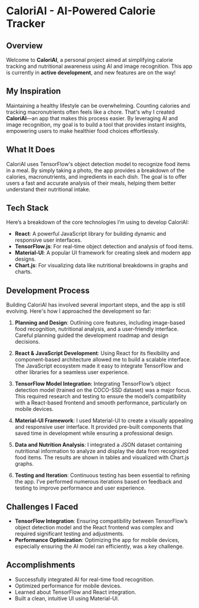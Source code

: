 # CaloriAI - AI-Powered Calorie Tracker

## Overview
Welcome to **CaloriAI**, a personal project aimed at simplifying calorie tracking and nutritional awareness using AI and image recognition. This app is currently in **active development**, and new features are on the way!

## My Inspiration
Maintaining a healthy lifestyle can be overwhelming. Counting calories and tracking macronutrients often feels like a chore. That's why I created **CaloriAI**—an app that makes this process easier. By leveraging AI and image recognition, my goal is to build a tool that provides instant insights, empowering users to make healthier food choices effortlessly.

## What It Does
CaloriAI uses TensorFlow's object detection model to recognize food items in a meal. By simply taking a photo, the app provides a breakdown of the calories, macronutrients, and ingredients in each dish. The goal is to offer users a fast and accurate analysis of their meals, helping them better understand their nutritional intake.

## Tech Stack
Here’s a breakdown of the core technologies I’m using to develop CaloriAI:

- **React**: A powerful JavaScript library for building dynamic and responsive user interfaces.
- **TensorFlow.js**: For real-time object detection and analysis of food items.
- **Material-UI**: A popular UI framework for creating sleek and modern app designs.
- **Chart.js**: For visualizing data like nutritional breakdowns in graphs and charts.

## Development Process
Building CaloriAI has involved several important steps, and the app is still evolving. Here's how I approached the development so far:

1. **Planning and Design**: Outlining core features, including image-based food recognition, nutritional analysis, and a user-friendly interface. Careful planning guided the development roadmap and design decisions.
  
2. **React & JavaScript Development**: Using React for its flexibility and component-based architecture allowed me to build a scalable interface. The JavaScript ecosystem made it easy to integrate TensorFlow and other libraries for a seamless user experience.

3. **TensorFlow Model Integration**: Integrating TensorFlow’s object detection model (trained on the COCO-SSD dataset) was a major focus. This required research and testing to ensure the model’s compatibility with a React-based frontend and smooth performance, particularly on mobile devices.

4. **Material-UI Framework**: I used Material-UI to create a visually appealing and responsive user interface. It provided pre-built components that saved time in development while ensuring a professional design.

5. **Data and Nutrition Analysis**: I integrated a JSON dataset containing nutritional information to analyze and display the data from recognized food items. The results are shown in tables and visualized with Chart.js graphs.

6. **Testing and Iteration**: Continuous testing has been essential to refining the app. I’ve performed numerous iterations based on feedback and testing to improve performance and user experience.

## Challenges I Faced
- **TensorFlow Integration**: Ensuring compatibility between TensorFlow’s object detection model and the React frontend was complex and required significant testing and adjustments.
- **Performance Optimization**: Optimizing the app for mobile devices, especially ensuring the AI model ran efficiently, was a key challenge.

## Accomplishments
- Successfully integrated AI for real-time food recognition.
- Optimized performance for mobile devices.
- Learned about TensorFlow and React integration.
- Built a clean, intuitive UI using Material-UI.